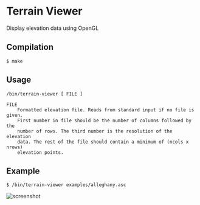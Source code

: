 # Terrain Viewer
Display elevation data using OpenGL

## Compilation
    $ make

## Usage
    /bin/terrain-viewer [ FILE ]

    FILE
        Formatted elevation file. Reads from standard input if no file is given.
        First number in file should be the number of columns followed by the 
        number of rows. The third number is the resolution of the elevation 
        data. The rest of the file should contain a minimum of (ncols x nrows) 
        elevation points.

## Example
    $ /bin/terrain-viewer examples/alleghany.asc
![screenshot](https://raw.github.com/Forestmb/terrain-viewer/master/doc/screenshots/alleghany-1024x1024.png)
